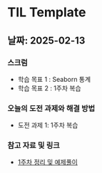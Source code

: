 # TIL Template

## 날짜: 2025-02-13

### 스크럼
- 학습 목표 1 : Seaborn 통계
- 학습 목표 2 : 1주차 복습

### 오늘의 도전 과제와 해결 방법
- 도전 과제 1: 1주차 복습

### 참고 자료 및 링크
- [1주차 정리 및 예제풀이](https://colab.research.google.com/drive/10stT5DViOIMzdWbFn_ik0wu9yb1DipZb)

